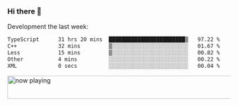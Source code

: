 ### Hi there 👋

Development the last week:
<!--START_SECTION:waka-->

```txt
TypeScript      31 hrs 20 mins  ████████████████████████▒   97.22 %
C++             32 mins         ▒░░░░░░░░░░░░░░░░░░░░░░░░   01.67 %
Less            15 mins         ▒░░░░░░░░░░░░░░░░░░░░░░░░   00.82 %
Other           4 mins          ░░░░░░░░░░░░░░░░░░░░░░░░░   00.22 %
XML             0 secs          ░░░░░░░░░░░░░░░░░░░░░░░░░   00.04 %
```

<!--END_SECTION:waka-->

<!--
**JASONPANGGO/jasonpanggo** is a ✨ _special_ ✨ repository because its `README.md` (this file) appears on your GitHub profile.

Here are some ideas to get you started:

- 🔭 I’m currently working on ...
- 🌱 I’m currently learning ...
- 👯 I’m looking to collaborate on ...
- 🤔 I’m looking for help with ...
- 💬 Ask me about ...
- 📫 How to reach me: ...
- 😄 Pronouns: ...
- ⚡ Fun fact: ...
-->

<a href="https://volt.fm/user/q8yd9e79csfr57rt" target="_blank"><img src="https://spotify-badge-egoist.vercel.app/api/now-playing" width="540" height="52" alt="now playing"></a>
